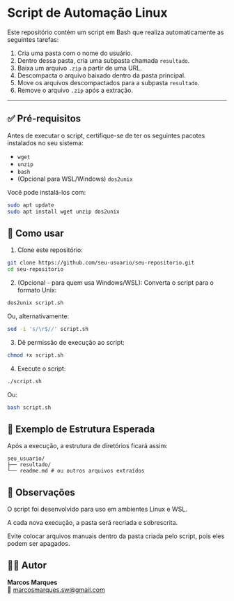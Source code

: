 # Script de Automação Linux

Este repositório contém um script em Bash que realiza automaticamente as seguintes tarefas:

1. Cria uma pasta com o nome do usuário.
2. Dentro dessa pasta, cria uma subpasta chamada `resultado`.
3. Baixa um arquivo `.zip` a partir de uma URL.
4. Descompacta o arquivo baixado dentro da pasta principal.
5. Move os arquivos descompactados para a subpasta `resultado`.
6. Remove o arquivo `.zip` após a extração.

---

## ✅ Pré-requisitos

Antes de executar o script, certifique-se de ter os seguintes pacotes instalados no seu sistema:

- `wget`
- `unzip`
- `bash`
- (Opcional para WSL/Windows) `dos2unix`

Você pode instalá-los com:

```bash
sudo apt update
sudo apt install wget unzip dos2unix
```

## 🚀 Como usar

1. Clone este repositório:

```bash
git clone https://github.com/seu-usuario/seu-repositorio.git
cd seu-repositorio
```

2. (Opcional - para quem usa Windows/WSL): Converta o script para o formato Unix:

```bash
dos2unix script.sh
```

Ou, alternativamente:

```bash
sed -i 's/\r$//' script.sh
```

3. Dê permissão de execução ao script:

```bash
chmod +x script.sh
```

4. Execute o script:

```bash
./script.sh
```

Ou:

```bash
bash script.sh
```

## 🧪 Exemplo de Estrutura Esperada

Após a execução, a estrutura de diretórios ficará assim:

```
seu_usuario/
├── resultado/
└── readme.md # ou outros arquivos extraídos

```

## 📁 Observações

O script foi desenvolvido para uso em ambientes Linux e WSL.

A cada nova execução, a pasta será recriada e sobrescrita.

Evite colocar arquivos manuais dentro da pasta criada pelo script, pois eles podem ser apagados.

## 🧑‍💻 Autor

**Marcos Marques**  
📧 marcosmarques.sw@gmail.com
